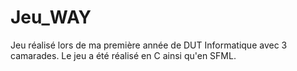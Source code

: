 # Jeu_WAY
Jeu réalisé lors de ma première année de DUT Informatique avec 3 camarades. Le jeu a été réalisé en C ainsi qu'en SFML.
